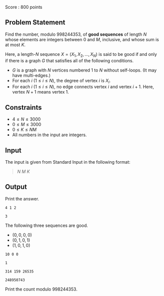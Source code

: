 Score : $800$ points

## Problem Statement

Find the number, modulo $998244353$, of **good sequences** of length $N$ whose elements are integers between $0$ and $M$, inclusive, and whose sum is at most $K$.

Here, a length-$N$ sequence $X=(X_1,X_2,\ldots,X_N)$ is said to be good if and only if there is a graph $G$ that satisfies all of the following conditions.

- $G$ is a graph with $N$ vertices numbered $1$ to $N$ without self-loops. (It may have multi-edges.)
- For each $i\ (1\leq i \leq N)$, the degree of vertex $i$ is $X_i$.
- For each $i\ (1\leq i \leq N)$, no edge connects vertex $i$ and vertex $i+1$. Here, vertex $N+1$ means vertex $1$.

## Constraints

- $4 \leq N \leq 3000$
- $0 \leq M \leq 3000$
- $0\leq K \leq NM$
- All numbers in the input are integers.

## Input

The input is given from Standard Input in the following format:

> $N$ $M$ $K$

## Output

Print the answer.

```input1
4 1 2
```

```output1
3
```

The following three sequences are good.

- $(0,0,0,0)$
- $(0,1,0,1)$
- $(1,0,1,0)$

```input2
10 0 0
```

```output2
1
```

```input3
314 159 26535
```

```output3
248950743
```

Print the count modulo $998244353$.